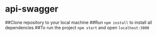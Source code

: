 # api-swagger

##Clone repository to your local machine
##Run `npm install` to install all dependencies
##To run the project `npm start` and open `localhost:3000`
